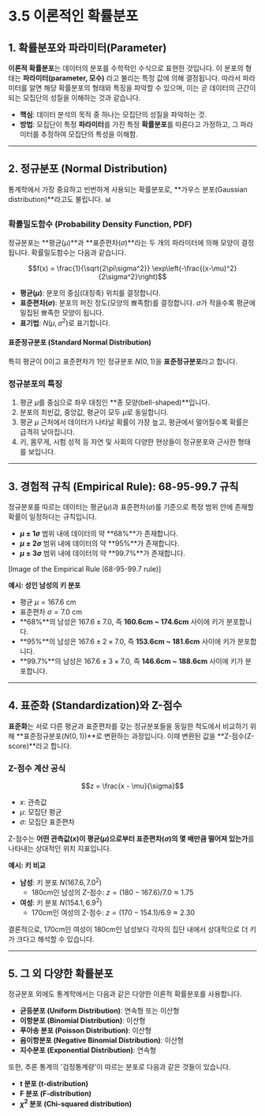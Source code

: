 # 3.5 이론적인 확률분포

## 1. 확률분포와 파라미터(Parameter)

**이론적 확률분포**는 데이터의 분포를 수학적인 수식으로 표현한 것입니다. 이 분포의 형태는 **파라미터(parameter, 모수)** 라고 불리는 특정 값에 의해 결정됩니다. 따라서 파라미터를 알면 해당 확률분포의 형태와 특징을 파악할 수 있으며, 이는 곧 데이터의 근간이 되는 모집단의 성질을 이해하는 것과 같습니다.

-   **핵심**: 데이터 분석의 목적 중 하나는 모집단의 성질을 파악하는 것.
-   **방법**: 모집단이 특정 **파라미터**를 가진 특정 **확률분포**를 따른다고 가정하고, 그 파라미터를 추정하여 모집단의 특성을 이해함.

---

## 2. 정규분포 (Normal Distribution)

통계학에서 가장 중요하고 빈번하게 사용되는 확률분포로, **가우스 분포(Gaussian distribution)**라고도 불립니다. 📊

### 확률밀도함수 (Probability Density Function, PDF)

정규분포는 **평균($\mu$)**과 **표준편차($\sigma$)**라는 두 개의 파라미터에 의해 모양이 결정됩니다. 확률밀도함수는 다음과 같습니다.

$$f(x) = \frac{1}{\sqrt{2\pi\sigma^2}} \exp\left(-\frac{(x-\mu)^2}{2\sigma^2}\right)$$

-   **평균($\mu$)**: 분포의 중심(대칭축) 위치를 결정합니다.
-   **표준편차($\sigma$)**: 분포의 퍼진 정도(모양의 뾰족함)를 결정합니다. $\sigma$가 작을수록 평균에 밀집된 뾰족한 모양이 됩니다.
-   **표기법**: $N(\mu, \sigma^2)$로 표기합니다.



#### 표준정규분포 (Standard Normal Distribution)

특히 평균이 0이고 표준편차가 1인 정규분포 $N(0, 1)$을 **표준정규분포**라고 합니다.

### 정규분포의 특징

1.  평균 $\mu$를 중심으로 좌우 대칭인 **종 모양(bell-shaped)**입니다.
2.  분포의 최빈값, 중앙값, 평균이 모두 $\mu$로 동일합니다.
3.  평균 $\mu$ 근처에서 데이터가 나타날 확률이 가장 높고, 평균에서 멀어질수록 확률은 급격히 낮아집니다.
4.  키, 몸무게, 시험 성적 등 자연 및 사회의 다양한 현상들이 정규분포와 근사한 형태를 보입니다.

---

## 3. 경험적 규칙 (Empirical Rule): 68-95-99.7 규칙

정규분포를 따르는 데이터는 평균($\mu$)과 표준편차($\sigma$)를 기준으로 특정 범위 안에 존재할 확률이 일정하다는 규칙입니다.

-   **$\mu \pm 1\sigma$** 범위 내에 데이터의 약 **68%**가 존재합니다.
-   **$\mu \pm 2\sigma$** 범위 내에 데이터의 약 **95%**가 존재합니다.
-   **$\mu \pm 3\sigma$** 범위 내에 데이터의 약 **99.7%**가 존재합니다.



[Image of the Empirical Rule (68-95-99.7 rule)]


**예시: 성인 남성의 키 분포**

-   평균 $\mu = 167.6$ cm
-   표준편차 $\sigma = 7.0$ cm
-   **68%**의 남성은 $167.6 \pm 7.0$, 즉 **160.6cm ~ 174.6cm** 사이에 키가 분포합니다.
-   **95%**의 남성은 $167.6 \pm 2 \times 7.0$, 즉 **153.6cm ~ 181.6cm** 사이에 키가 분포합니다.
-   **99.7%**의 남성은 $167.6 \pm 3 \times 7.0$, 즉 **146.6cm ~ 188.6cm** 사이에 키가 분포합니다.

---

## 4. 표준화 (Standardization)와 Z-점수

**표준화**는 서로 다른 평균과 표준편차를 갖는 정규분포들을 동일한 척도에서 비교하기 위해 **표준정규분포($N(0,1)$)**로 변환하는 과정입니다. 이때 변환된 값을 **Z-점수(Z-score)**라고 합니다.

### Z-점수 계산 공식

$$z = \frac{x - \mu}{\sigma}$$

-   $x$: 관측값
-   $\mu$: 모집단 평균
-   $\sigma$: 모집단 표준편차

Z-점수는 **어떤 관측값($x$)이 평균($\mu$)으로부터 표준편차($\sigma$)의 몇 배만큼 떨어져 있는가**를 나타내는 상대적인 위치 지표입니다.

**예시: 키 비교**

-   **남성**: 키 분포 $N(167.6, 7.0^2)$
    -   180cm인 남성의 Z-점수: $z = (180 - 167.6) / 7.0 \approx 1.75$
-   **여성**: 키 분포 $N(154.1, 6.9^2)$
    -   170cm인 여성의 Z-점수: $z = (170 - 154.1) / 6.9 \approx 2.30$

결론적으로, 170cm인 여성이 180cm인 남성보다 각자의 집단 내에서 상대적으로 더 키가 크다고 해석할 수 있습니다.

---

## 5. 그 외 다양한 확률분포

정규분포 외에도 통계학에서는 다음과 같은 다양한 이론적 확률분포를 사용합니다.

-   **균등분포 (Uniform Distribution)**: 연속형 또는 이산형
-   **이항분포 (Binomial Distribution)**: 이산형
-   **푸아송 분포 (Poisson Distribution)**: 이산형
-   **음이항분포 (Negative Binomial Distribution)**: 이산형
-   **지수분포 (Exponential Distribution)**: 연속형

또한, 추론 통계의 '검정통계량'이 따르는 분포로 다음과 같은 것들이 있습니다.

-   **t 분포 (t-distribution)**
-   **F 분포 (F-distribution)**
-   **$\chi^2$ 분포 (Chi-squared distribution)**

